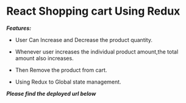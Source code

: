 # React Shopping cart Using Redux

<b><i>Features:</b></i>

- User Can Increase and Decrease the product quantity.

- Whenever user increases the individual product amount,the total amount also increases.

- Then Remove the product from cart.

- Using Redux to Global state management.

***Please find the deployed url below***
